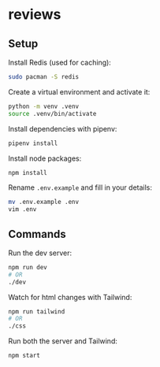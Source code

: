# reviews

## Setup

Install Redis (used for caching):

```bash
sudo pacman -S redis
```

Create a virtual environment and activate it:

```bash
python -m venv .venv
source .venv/bin/activate
```

Install dependencies with pipenv:

```bash
pipenv install
```

Install node packages:

```bash
npm install
```

Rename `.env.example` and fill in your details:

```bash
mv .env.example .env
vim .env
```

## Commands

Run the dev server:

```bash
npm run dev
# OR
./dev
```

Watch for html changes with Tailwind:

```bash
npm run tailwind
# OR
./css
```

Run both the server and Tailwind:

```bash
npm start
```
